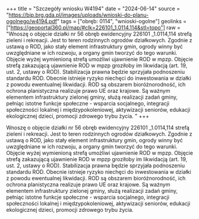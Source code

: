 +++
title = "Szczegóły wniosku W4194"
date = "2024-06-14"
source = "https://bip.brg.gda.pl/images/uploads/wnioski-do-planu-ogolnego/w4194.pdf"
tags = ["obręb: 0114", "wnioski-ogolne"]
geolinks = ["https://geoportal360.pl/map/#clk=226101_1.0114.114&stl=topo"]
raw = "Wnoszę o objęcie działki nr 56 obręb ewidencyjny 226101 _1.0114,114 strefą zieleni i rekreacji. Jest to teren rodzinnych ogrodów działkowych. Zgodnie z ustawą o ROD, jako stały element infrastruktury gmin, ogrody winny być uwzględniane w ich rozwoju, a organy gmin tworzyć do tego warunki. Objęcie wyżej wymienioną strefą umożliwi ujawnienie ROD w mpzp. Objęcie strefą zakazującą ujawnienie ROD w mpzp groziłoby im likwidacją (art. 19, ust. 2, ustawy o ROD). Stabilizacja prawna będzie sprzyjała podnoszeniu standardu ROD. Obecnie istnieje ryzyko niechęci do inwestowania w działki z powodu ewentualnej likwidacji. ROD są obszarem bioróżnorodność, ich ochrona planistyczna realizuje prawo UE oraz krajowe. Są ważnym elementem infrastruktury zielonej gminy, służą realizacji zadań gminy, pełniąc istotne funkcje społeczne - wsparcia socjalnego, integracji społeczności lokalnej i międzypokoleniowej, aktywizacji seniorów, edukacji ekologicznej dzieci, promocji zdrowego trybu życia. "
+++

Wnoszę o objęcie działki nr 56 obręb ewidencyjny 226101 _1.0114,114 strefą zieleni i
rekreacji. Jest to teren rodzinnych ogrodów działkowych. Zgodnie z ustawą o ROD, jako stały
element infrastruktury gmin, ogrody winny być uwzględniane w ich rozwoju, a organy gmin
tworzyć do tego warunki. Objęcie wyżej wymienioną strefą umożliwi ujawnienie ROD w mpzp.
Objęcie strefą zakazującą ujawnienie ROD w mpzp groziłoby im likwidacją (art. 19, ust. 2,
ustawy o ROD). Stabilizacja prawna będzie sprzyjała podnoszeniu standardu ROD. Obecnie
istnieje ryzyko niechęci do inwestowania w działki z powodu ewentualnej likwidacji. ROD są
obszarem bioróżnorodność, ich ochrona planistyczna realizuje prawo UE oraz krajowe. Są
ważnym elementem infrastruktury zielonej gminy, służą realizacji zadań gminy, pełniąc istotne
funkcje społeczne - wsparcia socjalnego, integracji społeczności lokalnej i międzypokoleniowej,
aktywizacji seniorów, edukacji ekologicznej dzieci, promocji zdrowego trybu życia.



